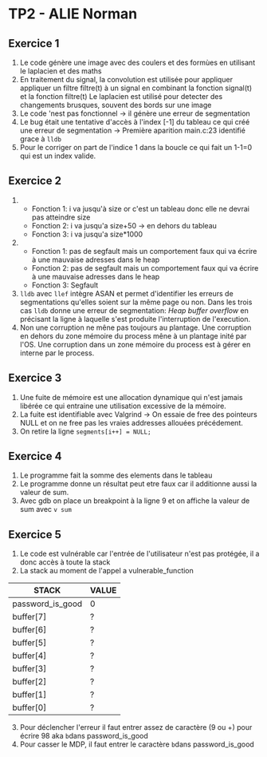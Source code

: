# TP2 - ALIE Norman

## Exercice 1
1. Le code génère une image avec des coulers et des formùes en utilisant le laplacien et des maths
2. En traitement du signal, la convolution est utilisée pour appliquer appliquer un filtre filtre(t) à un signal en combinant la fonction signal(t) et la fonction filtre(t)
Le laplacien est utilisé pour detecter des changements brusques, souvent des bords sur une image
3. Le code 'nest pas fonctionnel -> il génère une erreur de segmentation
4. Le bug était une tentative d'accès à l'index [-1] du tableau ce qui créé une erreur de segmentation -> Première aparition main.c:23 identifié grace à `lldb`
5. Pour le corriger on part de l'indice 1 dans la boucle ce qui fait un 1-1=0 qui est un index valide.

## Exercice 2
1. 
   - Fonction 1: i va jusqu'à size or c'est un tableau donc elle ne devrai pas atteindre size
   - Fonction 2: i va jusqu'a size+50 -> en dehors du tableau
   - Fonction 3: i va jusqu'a size*1000
2.
    - Fonction 1: pas de segfault mais un comportement faux qui va écrire à une mauvaise adresses dans le heap
    - Fonction 2: pas de segfault mais un comportement faux qui va écrire à une mauvaise adresses dans le heap
    - Fonction 3: Segfault
3. `lldb` avec `llef` intègre ASAN et permet d'identifier les erreurs de segmentations qu'elles soient sur la même page ou non. Dans les trois cas `lldb` donne une erreur de segmentation: _Heap buffer overflow_ en précisant la ligne à laquelle s'est produite l'interruption de l'execution. 
4.  Non une corruption ne mêne pas toujours au plantage. Une corruption en dehors du zone mémoire du process mêne à un plantage inité par l'OS. Une corruption dans un zone mémoire du process est à gérer en interne par le process. 


## Exercice 3
1. Une fuite de mémoire est une allocation dynamique qui n'est jamais libérée ce qui entraine une utilisation excessive de la mémoire.
2. La fuite est identifiable avec Valgrind -> On essaie de free des pointeurs NULL et on ne free pas les vraies addresses allouées précédement.
3. On retire la ligne `segments[i++] = NULL;`

## Exercice 4
1. Le programme fait la somme des elements dans le tableau
2. Le programme donne un résultat peut etre faux car il additionne aussi la valeur de sum.
3. Avec gdb on place un breakpoint à la ligne 9 et on affiche la valeur de sum avec `v sum`

## Exercice 5
1. Le code est vulnérable car l'entrée de l'utilisateur n'est pas protégée, il a donc accès à toute la stack
2. La stack au moment de l'appel a vulnerable_function

|STACK|VALUE|
|-|-|
|password_is_good|0|
|buffer[7]|?|
|buffer[6]|?|
|buffer[5]|?|
|buffer[4]|?|
|buffer[3]|?|
|buffer[2]|?|
|buffer[1]|?|
|buffer[0]|?|

3. Pour déclencher l'erreur il faut entrer assez de caractère (9 ou +) pour écrire 98 aka `b`dans password_is_good
4. Pour casser le MDP, il faut entrer le caractère `b`dans password_is_good


